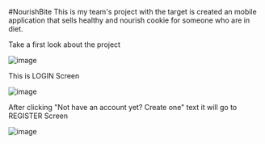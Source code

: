 #NourishBite
This is my team's project with the target is created an mobile application that sells healthy and nourish cookie for someone who are in diet.

Take a first look about the project 

![image](https://github.com/Quang-Thang/NourishBite/assets/84893287/91c50fc4-195d-4d10-b190-6cfd0b46de3d)



This is LOGIN Screen

![image](https://github.com/Quang-Thang/NourishBite/assets/84893287/1bc7b5fc-bc52-4c71-9dc7-4e202beb4a51)




After clicking "Not have an account yet? Create one" text it will go to REGISTER Screen

![image](https://github.com/Quang-Thang/NourishBite/assets/84893287/716db63f-ff7b-4282-a186-3b917912c4d8)

